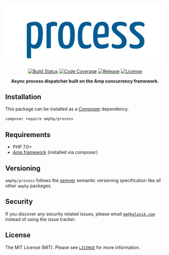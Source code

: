 <p align="center">
<a href="https://amphp.org/process"><img src="https://raw.githubusercontent.com/amphp/logo/master/repos/process.png?v=12-07-2017" alt="process"/></a>
</p>

<p align="center">
<a href="https://travis-ci.org/amphp/process"><img src="https://img.shields.io/travis/amphp/process/master.svg?style=flat-square" alt="Build Status"/></a>
<a href="https://coveralls.io/github/amphp/process?branch=master"><img src="https://img.shields.io/coveralls/amphp/process/master.svg?style=flat-square" alt="Code Coverage"/></a>
<a href="https://github.com/amphp/process/releases"><img src="https://img.shields.io/github/release/amphp/process.svg?style=flat-square" alt="Release"/></a>
<a href="https://github.com/amphp/process/blob/master/LICENSE"><img src="https://img.shields.io/badge/license-MIT-blue.svg?style=flat-square" alt="License"/></a>
</p>

<p align="center"><strong>Async process dispatcher built on the Amp concurrency framework.</strong></p>

## Installation

This package can be installed as a [Composer](https://getcomposer.org/) dependency.

```bash
composer require amphp/process
```

## Requirements

* PHP 7.0+
* [Amp framework](https://github.com/amphp/amp) (installed via composer)

## Versioning

`amphp/process` follows the [semver](http://semver.org/) semantic versioning specification like all other `amphp` packages.

## Security

If you discover any security related issues, please email [`me@kelunik.com`](mailto:me@kelunik.com) instead of using the issue tracker.

## License

The MIT License (MIT). Please see [`LICENSE`](./LICENSE) for more information.
